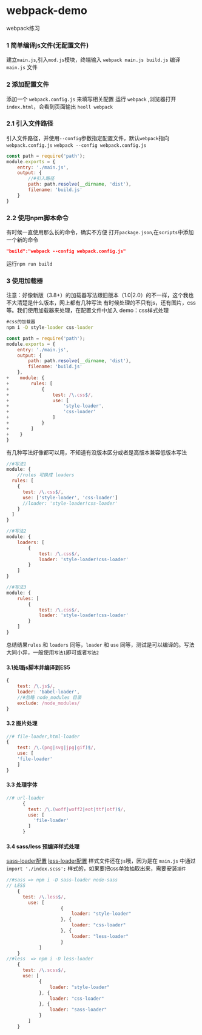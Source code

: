 # webpack-demo
webpack练习

### 1 简单编译js文件(无配置文件)
  建立`main.js`,引入`mod.js`模块，终端输入 `webpack main.js build.js` 编译 `main.js` 文件

### 2 添加配置文件
添加一个 `webpack.config.js` 来填写相关配置
运行 `webpack` ,浏览器打开 `index.html`，会看到页面输出 `heoll webpack`

### 2.1 引入文件路径
引入文件路径，并使用`--config`参数指定配置文件，默认`webpack`指向`webpack.config.js`
`webpack --config webpack.config.js`
```js
const path = require('path');
module.exports = {
    entry: './main.js',
    output: {
        //#引入路径
        path: path.resolve(__dirname, 'dist'), 
        filename: 'build.js'
    }
}
```
### 2.2 使用npm脚本命令
有时候一直使用那么长的命令，确实不方便
打开`package.json`,在`scripts`中添加一个新的命令
```json
"build":"webpack --config webpack.config.js"
```
运行`npm run build`

### 3 使用加载器
注意：好像新版（3.8+）的加载器写法跟旧版本（1.0|2.0）的不一样，这个我也不大清楚是什么版本，网上都有几种写法
有时候处理的不只有js，还有图片，css等。我们使用加载器来处理，在配置文件中加入
demo：css样式处理
```cmd
#css的加载器
npm i -D style-loader css-loader
```
```js
const path = require('path');
module.exports = {
    entry: './main.js',
    output: {
        path: path.resolve(__dirname, 'dist'),
        filename: 'build.js'
    },
+    module: {
+        rules: [
+            {
+                test: /\.css$/,
+                use: [
+                    'style-loader',
+                    'css-loader'
+                ]
+            }
+        ]
+    }
}
```
有几种写法好像都可以用，不知道有没版本区分或者是高版本兼容低版本写法
```js
//#写法1
module: {
    //rules 可换成 loaders
  rules: [
    {
      test: /\.css$/,
      use: ['style-loader', 'css-loader']
      //loader: 'style-loader!css-loader'
    }
  ]
}
```
```js
//#写法2
module: {
    loaders: [
        {
            test: /\.css$/,
            loader: 'style-loader!css-loader'
        }
    ]
}
```
```js
//#写法3
module: {
    rules: [
        {
            test: /\.css$/,
            loader: 'style-loader!css-loader'
        }
    ]
}
```
总结结果`rules` 和 `loaders` 同等，`loader` 和 `use` 同等，测试是可以编译的。写法大同小异，一般使用`写法1`即可或者`写法2`

#### 3.1处理js脚本并编译到ES5
```js
{
    test: /\.js$/,
    loader: 'babel-loader',
    //#忽略 node_modules 目录
    exclude: /node_modules/
}
```

#### 3.2 图片处理
```js
//# file-loader,html-loader
{
    test: /\.(png|svg|jpg|gif)$/,
    use: [
    'file-loader'
    ]
}
```
#### 3.3 处理字体
```js
//# url-loader
      {
        test: /\.(woff|woff2|eot|ttf|otf)$/,
        use: [
          'file-loader'
        ]
      }
```
#### 3.4 sass/less 预编译样式处理
[sass-loader配置](https://github.com/webpack-contrib/sass-loader)
[less-loader配置](https://github.com/webpack-contrib/less-loader)
样式文件还在`js`哦，因为是在 `main.js` 中通过`import './index.scss';` 样式的，如果要把css单独抽取出来，需要安装`插件`
```js
//#sass => npm i -D sass-loader node-sass
// LESS
    {
      test: /\.less$/,
        use: [
                    {
                        loader: "style-loader"
                    }, {
                        loader: "css-loader"
                    }, {
                        loader: "less-loader"
                    }
            ]
    }
//#less  => npm i -D less-loader
    {
      test: /\.scss$/,
      use: [
            {
                loader: "style-loader"
            }, {
                loader: "css-loader"
            }, {
                loader: "sass-loader"
            }
        ]
    }
```